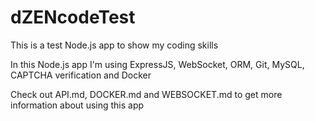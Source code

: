 # dZENcodeTest

This is a test Node.js app to show my coding skills

In this Node.js app I'm using ExpressJS, WebSocket, ORM, Git, MySQL, CAPTCHA verification and Docker

Check out API.md, DOCKER.md and WEBSOCKET.md to get more information about using this app
